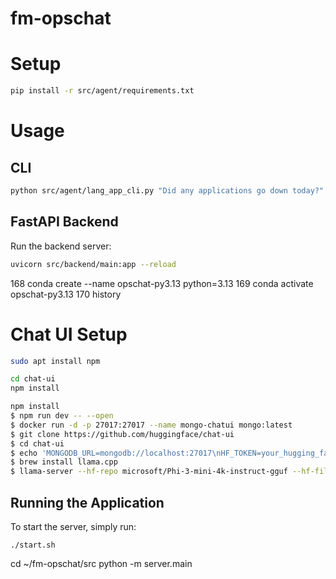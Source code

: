 # fm-opschat

# Setup
```bash
pip install -r src/agent/requirements.txt
```

# Usage

## CLI
```bash
python src/agent/lang_app_cli.py "Did any applications go down today?"
```

## FastAPI Backend
Run the backend server:
```bash
uvicorn src/backend/main:app --reload
```

  168  conda create --name opschat-py3.13 python=3.13
  169  conda activate opschat-py3.13
  170  history 


# Chat UI Setup
```bash
sudo apt install npm

cd chat-ui
npm install

npm install   
$ npm run dev -- --open
$ docker run -d -p 27017:27017 --name mongo-chatui mongo:latest
$ git clone https://github.com/huggingface/chat-ui
$ cd chat-ui
$ echo 'MONGODB_URL=mongodb://localhost:27017\nHF_TOKEN=your_hugging_face_access_token\nMODELS=[{"name":"microsoft/Phi-3-mini-4k-instruct","endpoints":[{"type":"llamacpp","baseURL":"http://localhost:8080"}]}]' > .env.local
$ brew install llama.cpp
$ llama-server --hf-repo microsoft/Phi-3-mini-4k-instruct-gguf --hf-file Phi-3-mini-4k-instruct-q4.gguf -c 4096 &
```

## Running the Application

To start the server, simply run:
```
./start.sh
```

cd ~/fm-opschat/src
python -m server.main